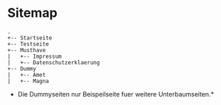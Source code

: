 # Sitemap

```
.
+-- Startseite
+-- Testseite
+-- Musthave
|   +-- Impressum
|   +-- Datenschutzerklaerung
+-- Dummy
|   +-- Amet
|   +-- Magna

```

* Die Dummyseiten nur Beispeilseite fuer weitere Unterbaumseiten.*
